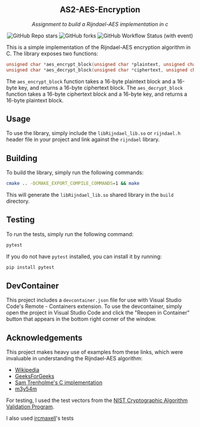 <div align="center">

## AS2-AES-Encryption

_Assignment to build a Rijndael-AES implementation in c_

</div>

<div align="center">

![GitHub Repo stars](https://img.shields.io/github/stars/1Solon/AS2-AES-Encryption?style=for-the-badge)
![GitHub forks](https://img.shields.io/github/forks/1Solon/AS2-AES-Encryption?style=for-the-badge)
![GitHub Workflow Status (with event)](https://img.shields.io/github/actions/workflow/status/1Solon/AS2-AES-Encryption/release.yaml?style=for-the-badge&label=Scheduled%20Release)

</div>

This is a simple implementation of the Rijndael-AES encryption algorithm in C. The library exposes two functions:
```c
unsigned char *aes_encrypt_block(unsigned char *plaintext, unsigned char *key);
unsigned char *aes_decrypt_block(unsigned char *ciphertext, unsigned char *key);
```
The `aes_encrypt_block` function takes a 16-byte plaintext block and a 16-byte key, and returns a 16-byte ciphertext block. The `aes_decrypt_block` function takes a 16-byte ciphertext block and a 16-byte key, and returns a 16-byte plaintext block.

## Usage
To use the library, simply include the `libRijndael_lib.so` or `rijndael.h`  header file in your project and link against the `rijndael` library.

## Building
To build the library, simply run the following commands:
```bash
cmake .. -DCMAKE_EXPORT_COMPILE_COMMANDS=1 && make
```
This will generate the `libRijndael_lib.so` shared library in the `build` directory.

## Testing
To run the tests, simply run the following command:
```bash
pytest
```
If you do not have `pytest` installed, you can install it by running:
```bash
pip install pytest
```

## DevContainer
This project includes a `devcontainer.json` file for use with Visual Studio Code's Remote - Containers extension. To use the devcontainer, simply open the project in Visual Studio Code and click the "Reopen in Container" button that appears in the bottom right corner of the window.

## Acknowledgements
This project makes heavy use of examples from these links, which were invaluable in understanding the Rijndael-AES algorithm:

* [Wikipedia](https://en.wikipedia.org/wiki/Advanced_Encryption_Standard)
* [GeeksForGeeks](https://www.geeksforgeeks.org/advanced-encryption-standard-aes/)
* [Sam Trenholme's C implementation](http://www.samiam.org/key-schedule.html)
* [m3y54m](https://github.com/m3y54m/aes-in-c/blob/main/src/main.c)

For testing, I used the test vectors from the [NIST Cryptographic Algorithm Validation Program](https://csrc.nist.gov/projects/cryptographic-algorithm-validation-program/block-ciphers#AES).

I also used [ircmaxell](https://github.com/ircmaxell/quality-checker/blob/master/tmp/gh_18/PHP-PasswordLib-master/test/Data/Vectors/aes-ecb.test-vectors)'s tests

